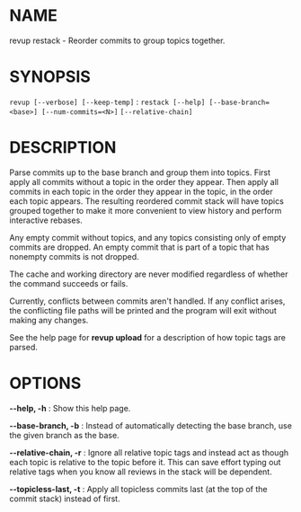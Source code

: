# NAME

revup restack - Reorder commits to group topics together.

# SYNOPSIS

`revup [--verbose] [--keep-temp]`
: `restack [--help] [--base-branch=<base>] [--num-commits=<N>]`
`[--relative-chain]`

# DESCRIPTION

Parse commits up to the base branch and group them into topics.
First apply all commits without a topic in the order they appear.
Then apply all commits in each topic in the order they appear in
the topic, in the order each topic appears. The resulting reordered
commit stack will have topics grouped together to make it more
convenient to view history and perform interactive rebases.

Any empty commit without topics, and any topics consisting only
of empty commits are dropped. An empty commit that is part of
a topic that has nonempty commits is not dropped.

The cache and working directory are never modified regardless
of whether the command succeeds or fails.

Currently, conflicts between commits aren't handled. If any conflict
arises, the conflicting file paths will be printed and the program will
exit without making any changes.

See the help page for **revup upload** for a description of how topic
tags are parsed.

# OPTIONS

**--help, -h**
: Show this help page.

**--base-branch, -b**
: Instead of automatically detecting the base branch, use the given
branch as the base.

**--relative-chain, -r**
: Ignore all relative topic tags and instead act as though each topic is
relative to the topic before it. This can save effort typing out relative
tags when you know all reviews in the stack will be dependent.

**--topicless-last, -t**
: Apply all topicless commits last (at the top of the commit stack) instead
of first.
